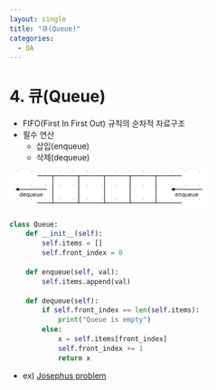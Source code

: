 ```yaml
---
layout: single
title: "큐(Queue)"
categories: 
  - DA
---
```


# 4. 큐(Queue)

- FIFO(First In First Out) 규칙의 순차적 자료구조
- 필수 연산
    - 삽입(enqueue)
    - 삭제(dequeue)

<img src="/images/queue1.png" width="70%" height="70%">

```python
class Queue:
	def __init__(self):
		self.items = []
		self.front_index = 0

	def enqueue(self, val):
		self.items.append(val)

	def dequeue(self):
		if self.front_index == len(self.items):
			print("Queue is empty")
		else:
			x = self.items[front_index]
			self.front_index += 1
			return x
```

- ex) [Josephus problem](https://en.wikipedia.org/wiki/Josephus_problem)